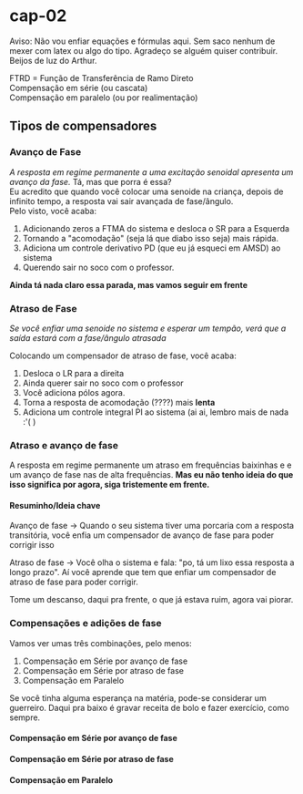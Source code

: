 # cap-02

Aviso: Não vou enfiar equações e fórmulas aqui. Sem saco nenhum de mexer com latex ou algo do tipo. Agradeço se alguém quiser contribuir. Beijos de luz do Arthur.  

FTRD = Função de Transferência de Ramo Direto  
Compensação em série (ou cascata)  
Compensação em paralelo (ou por realimentação)

## Tipos de compensadores

### Avanço de Fase

*A resposta em regime permanente a uma excitação senoidal apresenta um avanço
da fase.* Tá, mas que porra é essa?  
Eu acredito que quando você colocar uma senoide na criança, depois de infinito tempo, a resposta vai sair avançada de fase/ângulo.  
Pelo visto, você acaba:

1) Adicionando zeros a FTMA do sistema e desloca o SR para a Esquerda
2) Tornando a "acomodação" (seja lá que diabo isso seja) mais rápida.
3) Adiciona um controle derivativo PD (que eu já esqueci em AMSD) ao sistema
4) Querendo sair no soco com o professor.

**Ainda tá nada claro essa parada, mas vamos seguir em frente**

### Atraso de Fase

*Se você enfiar uma senoide no sistema e esperar um tempão, verá que a saída estará com a fase/ângulo atrasada*

Colocando um compensador de atraso de fase, você acaba:

1) Desloca o LR para a direita
2) Ainda querer sair no soco com o professor
3) Você adiciona pólos agora.
4) Torna a resposta de acomodação (????) mais **lenta**
5) Adiciona um controle integral PI ao sistema (ai ai, lembro mais de nada :'( )

### Atraso e avanço de fase

A resposta em regime permanente um atraso em frequências baixinhas e e um avanço de fase nas de alta frequências. **Mas eu não tenho ideia do que isso significa por agora, siga tristemente em frente.**

#### Resuminho/Ideia chave

Avanço de fase -> Quando o seu sistema tiver uma porcaria com a resposta transitória, você enfia um compensador de avanço de fase para poder corrigir isso  

Atraso de fase -> Você olha o sistema e fala: "po, tá um lixo essa resposta a longo prazo". Aí você aprende que tem que enfiar um compensador de atraso de fase para poder corrigir.  

Tome um descanso, daqui pra frente, o que já estava ruim, agora vai piorar.  

### Compensações e adições de fase

Vamos ver umas três combinações, pelo menos:

1) Compensação em Série por avanço de fase
2) Compensação em Série por atraso de fase
3) Compensação em Paralelo

Se você tinha alguma esperança na matéria, pode-se considerar um guerreiro. Daqui pra baixo é gravar receita de bolo e fazer exercício, como sempre.

#### Compensação em Série por avanço de fase



#### Compensação em Série por atraso de fase

#### Compensação em Paralelo
